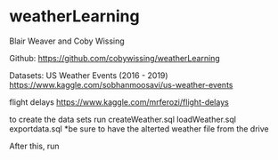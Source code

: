 # weatherLearning
Blair Weaver and Coby Wissing

Github: https://github.com/cobywissing/weatherLearning

Datasets:
US Weather Events (2016 - 2019) https://www.kaggle.com/sobhanmoosavi/us-weather-events

flight delays https://www.kaggle.com/mrferozi/flight-delays


to create the data sets run 
createWeather.sql
loadWeather.sql
exportdata.sql
*be sure to have the alterted weather file from the drive

After this, run 
